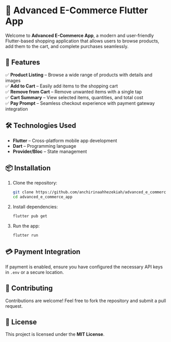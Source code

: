 # 🛒 Advanced E-Commerce Flutter App  

Welcome to **Advanced E-Commerce App**, a modern and user-friendly Flutter-based shopping application that allows users to browse products, add them to the cart, and complete purchases seamlessly.  

## 🚀 Features  

✅ **Product Listing** – Browse a wide range of products with details and images  
✅ **Add to Cart** – Easily add items to the shopping cart  
✅ **Remove from Cart** – Remove unwanted items with a single tap  
✅ **Cart Summary** – View selected items, quantities, and total cost  
✅ **Pay Prompt** – Seamless checkout experience with payment gateway integration  

## 🛠️ Technologies Used  

- **Flutter** – Cross-platform mobile app development  
- **Dart** – Programming language  
- **Provider/Bloc** – State management  

## 📦 Installation  

1. Clone the repository:  
   ```sh
   git clone https://github.com/anchirinaahhezekiah/advanced_e_commerce_app.git
   cd advanced_e_commerce_app
   ```  
2. Install dependencies:  
   ```sh
   flutter pub get
   ```  
3. Run the app:  
   ```sh
   flutter run
   ```  

## 💳 Payment Integration  

If payment is enabled, ensure you have configured the necessary API keys in `.env` or a secure location.  

## 🤝 Contributing  

Contributions are welcome! Feel free to fork the repository and submit a pull request.  

## 📜 License  

This project is licensed under the **MIT License**.  

